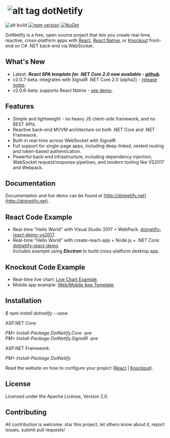 # &nbsp;![alt tag](http://dotnetify.net/content/images/greendot.png) dotNetify 
![alt build](https://ci.appveyor.com/api/projects/status/github/dsuryd/dotnetify?svg=true)
[![npm version](https://badge.fury.io/js/dotnetify.svg)](https://badge.fury.io/js/dotnetify)
[![NuGet](https://img.shields.io/nuget/v/DotNetify.SignalR.svg?style=flat-square)](https://www.nuget.org/packages/DotNetify.SignalR/) 

DotNetify is a free, open source project that lets you create real-time, reactive, cross-platform apps with [React](https://facebook.github.io/react/), [React Native](https://facebook.github.io/react-native/), or [Knockout](http://knockoutjs.com) front-end on C# .NET back-end via WebSocket. 

## What's New

* Latest: ***React SPA template for .NET Core 2.0 now available - [github](https://github.com/dsuryd/dotnetify-react-demo-vs2017/tree/master/ReactTemplate).***
* v2.0.7-beta: integrates with SignalR .NET Core 2.0 (alpha2) - [release notes](https://github.com/dsuryd/dotNetify/releases/tag/v2.0.7-beta%2F2.2.2-pre).
* v2.0.6-beta: supports React Native - [see demo](https://github.com/dsuryd/dotnetify-react-native-demo).

## Features

* Simple and lightweight - no heavy JS client-side framework, and no REST APIs.
* Reactive back-end MVVM architecture on both .NET Core and .NET Framework.
* Built-in real-time across WebSocket with SignalR.
* Full support for single-page apps, including deep-linked, nested routing and token-based authentication.
* Powerful back-end infrastructure, including dependency injection, WebSocket request/response pipelines, and modern tooling like VS2017 and Webpack.

## Documentation

Documentation and live demo can be found at [http://dotnetify.net](http://dotnetify.net).

## React Code Example   

* Real-time "Hello World" with Visual Studio 2017 + WebPack: [dotnetify-react-demo-vs2017](https://github.com/dsuryd/dotnetify-react-demo-vs2017).   
* Real-time "Hello World" with create-react-app + Node.js + .NET Core: [dotnetify-react-demo](https://github.com/dsuryd/dotnetify-react-demo).  
Includes example using ***Electron*** to build cross-platform desktop app.

## Knockout Code Example

* Real-time live chart: [Live Chart Example](https://github.com/dsuryd/dotnetify-knockout-demo/tree/master/LiveChart).    
* Mobile app example: [Web/Mobile App Template](https://github.com/dsuryd/dotnetify-knockout-demo/tree/master/MobileApp).

## Installation

*$ npm install dotnetify --save*

ASP.NET Core:

*PM> Install-Package DotNetify.Core -pre*  
*PM> Install-Package DotNetify.SignalR -pre*  

ASP.NET Framework:

*PM> Install-Package DotNetify*  

Read the website on how to configure your project ([React](http://dotnetify.net/react/Installation) | [Knockout](http://dotnetify.net/index/Installing)).

## License
Licensed under the Apache License, Version 2.0.

## Contributing
All contribution is welcome: star this project, let others know about it, report issues, submit pull requests!
